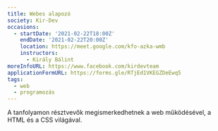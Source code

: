 ```yaml
---
title: Webes alapozó
society: Kir-Dev
occasions:
  - startDate: '2021-02-22T18:00Z'
    endDate: '2021-02-22T20:00Z'
    location: https://meet.google.com/kfo-azka-wmb
    instructors:
      - Király Bálint
moreInfoURL: https://www.facebook.com/kirdevteam
applicationFormURL: https://forms.gle/RTjEd1VKEGZDeEwq5
tags:
  - web
  - programozás
---
```


A tanfolyamon résztvevők megismerkedhetnek a web működésével, a HTML és a CSS világával.
